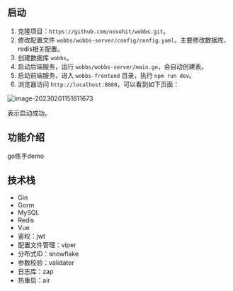 ## 启动

1. 克隆项目：`https://github.com/novohit/wobbs.git`。
2. 修改配置文件 `wobbs/wobbs-server/config/config.yaml`，主要修改数据库、redis相关配置。
3. 创建数据库 `wobbs`。
4. 启动后端服务，运行 `wobbs/wobbs-server/main.go`，会自动创建表。
5. 启动前端服务，进入 `wobbs-frontend` 目录，执行 `npm run dev`。
6. 浏览器访问 `http://localhost:8080`，可以看到如下页面：

![image-20230201151611673](https://zwx-images-1305338888.cos.ap-guangzhou.myqcloud.com/img/2023/02/01/image-20230201151611673.png)

表示启动成功。

## 功能介绍

go练手demo

## 技术栈

- Gin
- Gorm
- MySQL
- Redis
- Vue
- 鉴权：jwt
- 配置文件管理：viper
- 分布式ID：snowflake
- 参数校验：validator
- 日志库：zap
- 热重启：air
